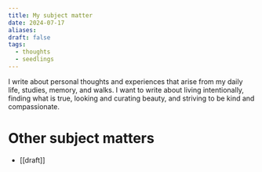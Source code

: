 ```yaml
---
title: My subject matter
date: 2024-07-17
aliases: 
draft: false
tags:
  - thoughts
  - seedlings
---
```

I write about personal thoughts and experiences that arise from my daily life, studies, memory, and walks. I want to write about living intentionally, finding what is true, looking and curating beauty, and striving to be kind and compassionate.

# Other subject matters

- [[draft]]